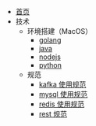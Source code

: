 - [首页](/)
- 技术
  - 环境搭建（MacOS）
    - [golang](/tech/env/golang.md)
    - [java](/tech/env/java.md)
    - [nodejs](/tech/env/nodejs.md)
    - [python](/tech/env/python.md)
  - 规范
    - [kafka 使用规范](/tech/guideline/kafka.md)
    - [mysql 使用规范](/tech/guideline/mysql.md)
    - [redis 使用规范](/tech/guideline/redis.md)
    - [rest 规范](/tech/guideline/rest.md)
